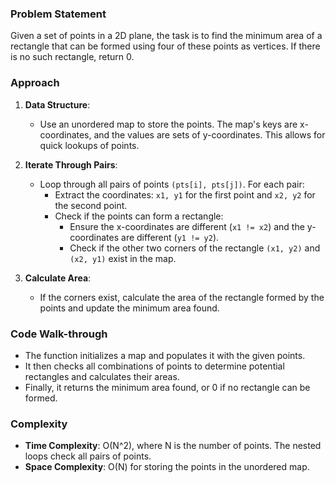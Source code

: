 ### Problem Statement
Given a set of points in a 2D plane, the task is to find the minimum area of a rectangle that can be formed using four of these points as vertices. If there is no such rectangle, return 0.

### Approach
1. **Data Structure**:
   - Use an unordered map to store the points. The map's keys are x-coordinates, and the values are sets of y-coordinates. This allows for quick lookups of points.

2. **Iterate Through Pairs**:
   - Loop through all pairs of points `(pts[i], pts[j])`. For each pair:
     - Extract the coordinates: `x1, y1` for the first point and `x2, y2` for the second point.
     - Check if the points can form a rectangle:
       - Ensure the x-coordinates are different (`x1 != x2`) and the y-coordinates are different (`y1 != y2`).
       - Check if the other two corners of the rectangle `(x1, y2)` and `(x2, y1)` exist in the map.

3. **Calculate Area**:
   - If the corners exist, calculate the area of the rectangle formed by the points and update the minimum area found.

### Code Walk-through
- The function initializes a map and populates it with the given points.
- It then checks all combinations of points to determine potential rectangles and calculates their areas.
- Finally, it returns the minimum area found, or 0 if no rectangle can be formed.

### Complexity
- **Time Complexity**: O(N^2), where N is the number of points. The nested loops check all pairs of points.
- **Space Complexity**: O(N) for storing the points in the unordered map.


